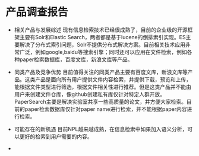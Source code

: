 # 产品调查报告
- 相关产品与发展综述
现有信息检索技术已经很成熟了，目前的企业级的开源框架主要有Solr和Elastic Search，两者都是基于lucene的倒排索引实现。ES主要解决了分布式索引问题，Solr不提供分布式解决方案。目前相关技术应用非常广泛，例如google,baidu等搜索引擎；同时还可以应用在文件检索，例如各种paper检索数据库，百度文库，新浪文库等产品。

- 同类产品及竞争优势
目前值得关注的同类产品主要有百度文库，新浪文库等产品。这类产品是面向所有用户提供文件内容检索，并提供下载，预览和上传，能根据文件类型进行筛选，根据文件相关性进行推荐。但是这类产品并不能由用户来创建文件仓库，像github创建私有库仅针对特定人群开放。PaperSearch主要是解决实验室共享一些高质量的论文，并方便大家检索。目前的paper检索数据库仅针对paper name进行检索，并不能根据paper内容进行检索。

- 可能存在的新机遇
目前NPL越来越成熟，在信息检索中如果加入语义分析，可以更好的检索到用户需要的内容。

-
